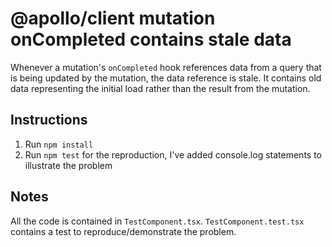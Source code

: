 # @apollo/client mutation onCompleted contains stale data

Whenever a mutation's `onCompleted` hook references data from a query that is being updated by the mutation, the data reference is stale.
It contains old data representing the initial load rather than the result from the mutation.

## Instructions

1. Run `npm install`
2. Run `npm test` for the reproduction, I've added console.log statements to illustrate the problem

## Notes

All the code is contained in `TestComponent.tsx`. `TestComponent.test.tsx` contains a test to reproduce/demonstrate the problem.

